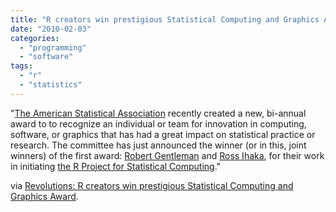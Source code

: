 ```yaml
---
title: "R creators win prestigious Statistical Computing and Graphics Award - Revolutions"
date: "2010-02-03"
categories: 
  - "programming"
  - "software"
tags: 
  - "r"
  - "statistics"
---
```


"[The American Statistical Association](http://www.amstat.org/) recently created a new, bi-annual award to to recognize an individual or team for innovation in computing, software, or graphics that has had a great impact on statistical practice or research. The committee has just announced the winner (or in this, joint winners) of the first award: [Robert Gentleman](http://gentleman.fhcrc.org/) and [Ross Ihaka](http://www.stat.auckland.ac.nz/showperson?firstname=Ross&surname=Ihaka), for their work in initiating [the R Project for Statistical Computing](http://www.r-project.org/)."

via [Revolutions: R creators win prestigious Statistical Computing and Graphics Award](http://blog.revolution-computing.com/2010/01/r-creators-win-prestigious-statistical-computing-and-graphics-award.html).
